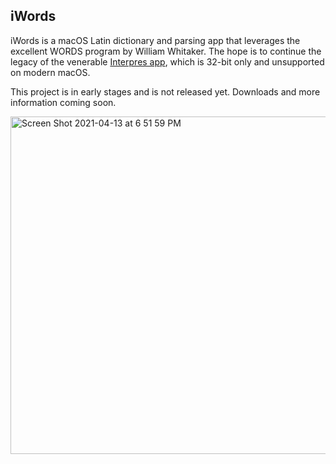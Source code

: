 ## iWords

iWords is a macOS Latin dictionary and parsing app that leverages the excellent 
WORDS program by William Whitaker. The hope is to continue the legacy of the 
venerable [Interpres app](https://sites.google.com/site/erikandremendoza/), which
is 32-bit only and unsupported on modern macOS.

This project is in early stages and is not released yet. Downloads and more information coming soon.

<a href="https://user-images.githubusercontent.com/2500910/114791452-95bdf500-9d54-11eb-9737-732701851621.png">
  <img width="540" 
       alt="Screen Shot 2021-04-13 at 6 51 59 PM" 
       src="https://user-images.githubusercontent.com/2500910/114791400-7f179e00-9d54-11eb-89ef-12ad462cff73.png">
</a>
